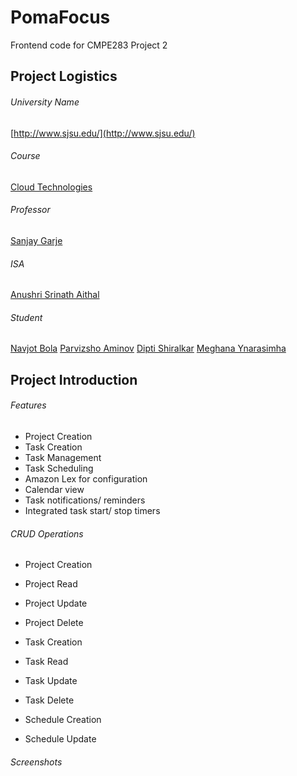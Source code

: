 # PomaFocus
Frontend code for CMPE283 Project 2

## Project Logistics

###### University Name
[http://www.sjsu.edu/](http://www.sjsu.edu/)

###### Course
[Cloud Technologies](http://info.sjsu.edu/web-dbgen/catalog/courses/CMPE281.html)

###### Professor
[Sanjay Garje](https://www.linkedin.com/in/sanjaygarje/)

######  ISA
[Anushri Srinath Aithal](https://www.linkedin.com/in/anushri-aithal/)

###### Student
[Navjot Bola](https://www.linkedin.com/in/navjotbola/)
[Parvizsho Aminov](https://www.linkedin.com/in/parvizsho/)
[Dipti Shiralkar](https://www.linkedin.com/in/diptivs/)
[Meghana Ynarasimha](https://www.linkedin.com/in/ymeghana/)

## Project Introduction

###### Features
- Project Creation
- Task Creation
- Task Management
- Task Scheduling
- Amazon Lex for configuration
- Calendar view
- Task notifications/ reminders
- Integrated task start/ stop timers

###### CRUD Operations
- Project Creation
- Project Read
- Project Update
- Project Delete

- Task Creation
- Task Read
- Task Update
- Task Delete

- Schedule Creation
- Schedule Update

###### Screenshots
